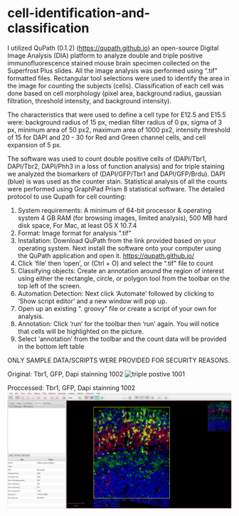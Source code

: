 # cell-identification-and-classification

I utilized QuPath (0.1.2) (https://qupath.github.io) an open-source Digital Image Analysis (DIA) platform to analyze double and triple positive immunofluorescence stained mouse brain specimen collected on the Superfrost Plus slides. All the image analysis was performed using “.tif” formatted files. Rectangular tool selections were used to identify the area in the image for counting the subjects (cells). Classification of each cell was done based on cell morphology (pixel area, background radius, gaussian filtration, threshold intensity, and background intensity).

The characteristics that were used to define a cell type for E12.5 and E15.5 were: background radius of 15 px, median filter radius of 0 px, sigma of 3 px, minimum area of 50 px2, maximum area of 1000 px2, intensity threshold of 15 for DAPI and 20 - 30 for Red and Green channel cells, and cell expansion of 5 px.

The software was used to count double positive cells of (DAPI/Tbr1, DAPI/Tbr2, DAPI/Phh3 in a loss of function analysis) and for triple staining we analyzed the biomarkers of (DAPI/GFP/Tbr1 and DAPI/GFP/Brdu). DAPI (blue) is was used as the counter stain. Statistical analysis of all the counts were performed using GraphPad Prism 8 statistical software. The detailed protocol to use Qupath for cell counting:
1.	System requirements: A minimum of 64-bit processor & operating system 4 GB RAM (for browsing images, limited analysis), 500 MB hard disk space, For Mac, at least OS X 10.7.4
2.	Format: Image format for analysis “.tif”
3.	Installation: Download QuPath from the link provided based on your operating system. Next install the software onto your computer using the QuPath application and open it. https://qupath.github.io/
4.	Click ‘file’ then ‘open’, or (Ctrl + O) and select the “.tif” file to count
5.	Classifying objects: Create an annotation around the region of interest using either the rectangle, circle, or polygon tool from the toolbar on the top left of the screen. 
6.	Automation Detection: Next click ‘Automate’ followed by clicking to ‘Show script editor’ and a new window will pop up.
7.	Open up an existing “. groovy” file or create a script of your own for analysis.
8.	Annotation: Click ‘run’ for the toolbar then ‘run’ again. You will notice that cells will be highlighted on the picture.
9.	Select ‘annotation’ from the toolbar and the count data will be provided in the bottom left table 

ONLY SAMPLE DATA/SCRIPTS WERE PROVIDED FOR SECURITY REASONS.

Original: Tbr1, GFP, Dapi stainning 1002
![triple postive 1001](sample_data/Original%20Pictures/1001.png)

Proccessed: Tbr1, GFP, Dapi stainning 1002
![triple postive 1001](sample_data/Processed%20Pictures/1002A.png)
